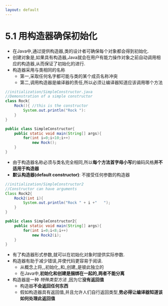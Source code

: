 ```yaml
---
layout: default
---
```


# 5.1 用构造器确保初始化

- 在Java中,通过提供构造器,类的设计者可确保每个对象都会得到初始化.  
- 创建对象是,如果具有构造器,Java就会在用户有能力操作对象之前自动调用相应的构造器,从而保证了初始化的进行.  
- 构造器采用与类相同的名称  
    - 第一,采取任何名字都可能与类的某个成员名称冲突  
    - 第二,调用构造器是编译器的责任,所以必须让编译器知道应该调用哪个方法  

```java
//initialization/SimpleConstructor.java
//Demonstration of a simple constructor
class Rock{
    Rock(){ //this is the constructor
        System.out.println("Rock "):
    }
}

public class SimpleConstructor{
    public static void main(String[] args){
        for(int i=0;i<10;i++)
            new Rock();
    }
}
```

- 由于构造器名称必须与类名完全相同,所以**每个方法首字母小写**的编码风格**并不适用于构造器**  
- **默认构造器(default constructor)**: 不接受任何参数的构造器  

```java
//initialization/SimpleConstructor2
//Constructor can have arguments
Class Rock2{
    Rock2(int i){
        System.out.println("Rock " + i +"   ");
    }
}

public class SimpleConstructor2{
    public static void main(String[] args){
        for(int i=0;i<8;i++)
            new Rock2(i);
    }
}
```
- 有了构造器形式参数,就可以在初始化对象时提供实际参数.  
- 构造器有助于减少错误,并使代码更容易于阅读.  
    - 从概念上将,_初始化_和_创建_是彼此独立的  
    - 在Java中,**初始化和创建是捆绑在一起的,两者不能分离**  
- 构造器是一种 _特殊类型方法_ ,因为它**没有返回值**
    - 构造器**不会返回任何东西**  
    - 假如构造器具有返回值,并且允许人们自行返回类型,**势必得让编译器知道该如何处理此返回值**  